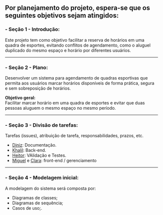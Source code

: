 ## Por planejamento do projeto, espera-se que os seguintes objetivos sejam atingidos:

### - Seção 1 - Introdução:
Este projeto tem como objetivo facilitar a reserva de horários em uma quadra de esportes, evitando conflitos de agendamento, como o aluguel duplicado do mesmo espaço e horário por diferentes usuários.

---

### - Seção 2 - Plano:
Desenvolver um sistema para agendamento de quadras esportivas que permita aos usuários marcar horários disponíveis de forma prática, segura e sem sobreposição de horários.

**Objetivo geral:**  
Facilitar marcar horário em uma quadra de esportes e evitar que duas pessoas aluguem o mesmo espaço no mesmo período.

---

### - Seção 3 - Divisão de tarefas:
Tarefas (issues), atribuição de tarefa, responsabilidades, prazos, etc.

- [Diniz](https://github.com/dinizanjos): Documentação.  
- [Khalil](https://github.com/Khalielly): Back-end.  
- [Heitor](https://github.com/Heitortxl): VAlidação e Testes.  
- [Miguel](https://github.com/miguelccs10) e [Clara](https://github.com/claraleones): front-end / gerenciamento

---

### - Seção 4 - Modelagem inicial:
A modelagem do sistema será composta por:
- Diagramas de classes;
- Diagramas de sequência;
- Casos de uso;.

